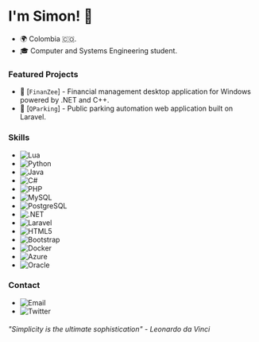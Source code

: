 # I'm Simon! 👋

- 🌍 Colombia 🇨🇴.
- 🎓 Computer and Systems Engineering student.

### Featured Projects

- 🚀 [`FinanZee`] - Financial management desktop application for Windows powered by .NET and C++.
- 🚀 [`QParking`] - Public parking automation web application built on Laravel.

### Skills

- ![Lua](https://img.shields.io/badge/-Lua-2C2D72?style=flat-square&logo=lua&logoColor=white)
- ![Python](https://img.shields.io/badge/-Python-3776AB?style=flat-square&logo=python&logoColor=white)
- ![Java](https://img.shields.io/badge/-Java-007396?style=flat-square&logo=java&logoColor=white)
- ![C#](https://img.shields.io/badge/-C%23-239120?style=flat-square&logo=c-sharp&logoColor=white)
- ![PHP](https://img.shields.io/badge/-PHP-777BB4?style=flat-square&logo=php&logoColor=white)
- ![MySQL](https://img.shields.io/badge/-MySQL-4479A1?style=flat-square&logo=mysql&logoColor=white)
- ![PostgreSQL](https://img.shields.io/badge/-PostgreSQL-336791?style=flat-square&logo=postgresql&logoColor=white)
- ![.NET](https://img.shields.io/badge/-.NET-512BD4?style=flat-square&logo=.net&logoColor=white)
- ![Laravel](https://img.shields.io/badge/-Laravel-FF2D20?style=flat-square&logo=laravel&logoColor=white)
- ![HTML5](https://img.shields.io/badge/-HTML5-E34F26?style=flat-square&logo=html5&logoColor=white)
- ![Bootstrap](https://img.shields.io/badge/-Bootstrap-563D7C?style=flat-square&logo=bootstrap&logoColor=white)
- ![Docker](https://img.shields.io/badge/-Docker-2496ED?style=flat-square&logo=docker&logoColor=white)
- ![Azure](https://img.shields.io/badge/-Azure-0089D6?style=flat-square&logo=microsoft-azure&logoColor=white)
- ![Oracle](https://img.shields.io/badge/-Oracle-F80000?style=flat-square&logo=oracle&logoColor=white)

### Contact

- ![Email](https://img.shields.io/badge/Email-simon.gon.mon%40gmail.com-red?style=flat-square&logo=gmail&logoColor=white)
- ![Twitter](https://img.shields.io/badge/Twitter-%40ImSweren-blue?style=flat-square&logo=twitter&logoColor=white)


###### "Simplicity is the ultimate sophistication" - Leonardo da Vinci


